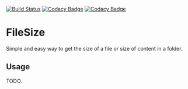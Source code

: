 [![Build Status](https://travis-ci.com/brajjan79/FileSize.svg?branch=master)](https://travis-ci.com/brajjan79/FileSize)
[![Codacy Badge](https://app.codacy.com/project/badge/Grade/c866c4f4c44c4ea8bf539031c235a8a3)](https://www.codacy.com/gh/brajjan79/FileSize/dashboard?utm_source=github.com&amp;utm_medium=referral&amp;utm_content=brajjan79/FileSize&amp;utm_campaign=Badge_Grade)
[![Codacy Badge](https://app.codacy.com/project/badge/Coverage/c866c4f4c44c4ea8bf539031c235a8a3)](https://www.codacy.com/gh/brajjan79/FileSize/dashboard?utm_source=github.com&utm_medium=referral&utm_content=brajjan79/FileSize&utm_campaign=Badge_Coverage)

# FileSize
Simple and easy way to get the size of a file or size of content in a folder.

## Usage
TODO.
